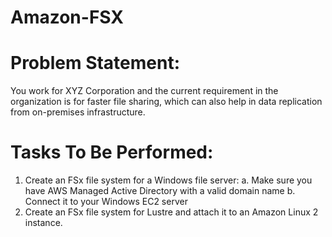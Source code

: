 # Amazon-FSX


# Problem Statement:

You work for XYZ Corporation and the current requirement in the organization is
for faster file sharing, which can also help in data replication from on-premises
infrastructure.

# Tasks To Be Performed:

1. Create an FSx file system for a Windows file server:
a. Make sure you have AWS Managed Active Directory with a valid
domain name
b. Connect it to your Windows EC2 server
2. Create an FSx file system for Lustre and attach it to an Amazon Linux 2
instance.
